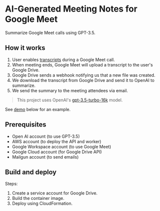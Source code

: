 # AI-Generated Meeting Notes for Google Meet

Summarize Google Meet calls using GPT-3.5.

## How it works

1. User enables [transcripts](https://support.google.com/meet/answer/12849897?hl=en) during a Google Meet call.
2. When meeting ends, Google Meet will upload a transcript to the user's Google Drive.
3. Google Drive sends a webhook notifying us that a new file was created.
4. We download the transcript from Google Drive and send it to OpenAI to summarize.
5. We send the summary to the meeting attendees via email.

>This project uses OpenAI's [gpt-3.5-turbo-16k](https://platform.openai.com/docs/models/gpt-3-5) model.

See [demo](#demo) below for an example.

## Prerequisites

- Open AI account (to use GPT-3.5)
- AWS account (to deploy the API and worker)
- Google Workspace account (to use Google Meet)
- Google Cloud account (for Google Drive API)
- Mailgun account (to send emails)

## Build and deploy

Steps:

1. Create a service account for Google Drive.
2. Build the container image.
3. Deploy using CloudFormation.

### Create a service account on Google Cloud

Create a **Service Account** in Google Cloud and download the JSON key file.
See [this](https://docs.mithi.com/home/preparation-for-googleworkspace-by-enabling-domain-wide-delegation-using-oauth-service) or [this](https://medium.com/swlh/google-drive-push-notification-b62e2e2b3df4) example for more details.

Save the JSON key to the `credentials.json` file.

The Docker build specification will copy the `credentials.json` file to the container image.

>Remember to enable **Domain Wide Delegation** for the Service Account to access Google Drive files owned by other users.


### Building the container image

> This build example uses AWS ECR to store the container image. However, you can use any container registry.
> 
> Replace `xxx.dkr.ecr.us-east-1.amazonaws.com` with your container registry.

Build the Docker image:

```bash
docker build -t meeting-notes .
```

Log into AWS ECR:

```bash
aws ecr get-login-password --region us-east-1 | docker login --username AWS --password-stdin xxx.dkr.ecr.us-east-1.amazonaws.com
```

Tag the image:

```bash
docker tag meeting-notes:latest xxx.dkr.ecr.us-east-1.amazonaws.com/meeting-notes:latest
```

Push the image to ECR:

```bash
docker push xxx.dkr.ecr.us-east-1.amazonaws.com/meeting-notes:latest
```

### Deploying the API and worker

Create a CloudFormation parameters file:

```bash
cp stack-params.json stack-params-prod.json
```

Update the `stack-params-prod.json` file with values for the following parameters:

- Architecture
- ApiContainerImageUri
- ApiContainerImageTag
- OpenaiApiKey
- OpenaiOrgId
- StageName
- MailgunApiKey
- MailgunDomain
- S3Bucket
- WorkspaceEmails *(comma separated list of emails belonging to users in the Google Workspace)*

Deploy CloudFormation template using `aws-cli`:

```bash
aws cloudformation create-stack \
    --stack-name meeting-notes-prod \
    --capabilities CAPABILITY_NAMED_IAM \
    --tags Key=service,Value=meeting-notes Key=Environment,Value=prod \
    --parameters file://$(pwd)/stack-params-prod.json \
    --template-body file://$(pwd)/cloudformation.yaml --profile default
```

Update CloudFormation template using `aws-cli`:

```bash
aws cloudformation update-stack \
    --stack-name meeting-notes-prod \
    --capabilities CAPABILITY_NAMED_IAM \
    --tags Key=service,Value=meeting-notes Key=Environment,Value=prod \
    --parameters file://$(pwd)/stack-params-prod.json \
    --template-body file://$(pwd)/cloudformation.yaml --profile default
```

## Test lambda locally

Build the container image first.

Create a `.env` file with the following contents:

```bash
AWS_DEFAULT_REGION=us-east-1
OPENAI_API_KEY=xxx
OPENAI_ORG_ID=org-xxx
AWS_ACCESS_KEY_ID=xxx
AWS_SECRET_ACCESS_KEY=xxx
MAILGUN_API_KEY=xxx
MAILGUN_DOMAIN=xxx.xyz
S3_BUCKET=xxx
````

Build and run the image:

```bash
docker build -t meeting-notes . && docker run -p 9000:8080 --env-file=.env --rm meeting-notes
```

Open a new terminal window, and use `curl` to test the following endpoints.

Webhook event from Google Drive when a document is created:

```bash
curl -XPOST "http://localhost:9000/2015-03-31/functions/function/invocations" \
  -d '{"body":{"id":"change-me","owner_email":"change-me@example.com","title":"Test - Transcript"}}'
```

SQS event for worker to summarize the meeting transcript:

```bash
curl -XPOST "http://localhost:9000/2015-03-31/functions/function/invocations" \
  -d '{"Records":[{"messageId":"xxxx-xx-xx-xx-xxxx","body":"{\"title\":\"Example Meeting (2023-05-26 12:38 GMT-4) - Transcript\",\"id\":\"change-me\",\"link\":\"https://docs.google.com/document/d/change-me/edit?usp=drivesdk\",\"owner_email\":\"change-me@example.com\"}","attributes":{"ApproximateReceiveCount":"1","AWSTraceHeader":"Root=1-6470f9b0-xxxx;Parent=xxxx;Sampled=0;Lineage=85108a56:0","SentTimestamp":"1685125554295","SenderId":"change-me:meeting-notes-prod-api","ApproximateFirstReceiveTimestamp":"1685125554296"},"messageAttributes":{},"md5OfBody":"11268099d001110f04757778362ddb11","eventSource":"aws:sqs","eventSourceARN":"arn:aws:sqs:us-east-1:change-me:meeting-notes-prod-prod-queue","awsRegion":"us-east-1"}]}'
```

## Demo

Example email sent to meeting attendees:

```text
Git Bootcamp (2023-05-29 14:03 GMT-4) - Transcript

Attendees:
Gilfoyle, Dinesh, Richard Hendricks, Jared Dunn, Monica Hall, Erlich Bachman 

Summary:
In the workshop, Gilfoyle provided an in-depth explanation of Git, focusing on the differences 
between merging and rebasing. He emphasized the safety of using git fetch for downloading updates 
from the remote repository and used visual aids to illustrate the differences between merging and rebasing. 
He advised against squashing commits from develop to master to avoid confusion and duplication. 
He also stressed the importance of updating branches and creating feature branches off of develop, 
recommending the rule of two for branching off feature branches and merging changes into develop in 
small increments. He introduced the concept of WIP or draft PRs for ongoing work and the need for a clear 
team workflow. He also touched on the interactive rebase command and its options, and concluded with a 
brief discussion on git log and its search options.

Key Decisions:
- Git fetch should be used for safely downloading updates from the remote repository.
- Squashing commits from develop to master should be avoided to prevent confusion and duplication.
- The rule of two should be followed for branching off feature branches and changes should be merged into develop in small pieces.
- A clear workflow should be established for the team, including the use of WIP or draft PRs for ongoing work.

Next Steps:
- Team members should familiarize themselves with the differences between merging and rebasing.
- Team members should practice using git fetch for downloading updates.
- Team members should avoid squashing commits from develop to master.
- Team members should follow the rule of two for branching off feature branches and merge changes into develop in small increments.
- Team members should use WIP or draft PRs for ongoing work.
- Team members should establish a clear workflow.
- Team members should familiarize themselves with the interactive rebase command and its options.
- Team members should learn how to use git log and its search options.

Full transcript:
https://docs.google.com/document/d/xxxxxx/edit?usp=drivesdk

---
Sent by Meeting Notes AI 🤖
```